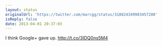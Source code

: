 ```yaml
---
layout: status
originalUrl: 'https://twitter.com/marcgg/status/318824349983457280'
isReply: false
date: 2013-04-01 20:37:03
---
```


I think Google+ gave up. http://t.co/3IDQ0ns5M4
